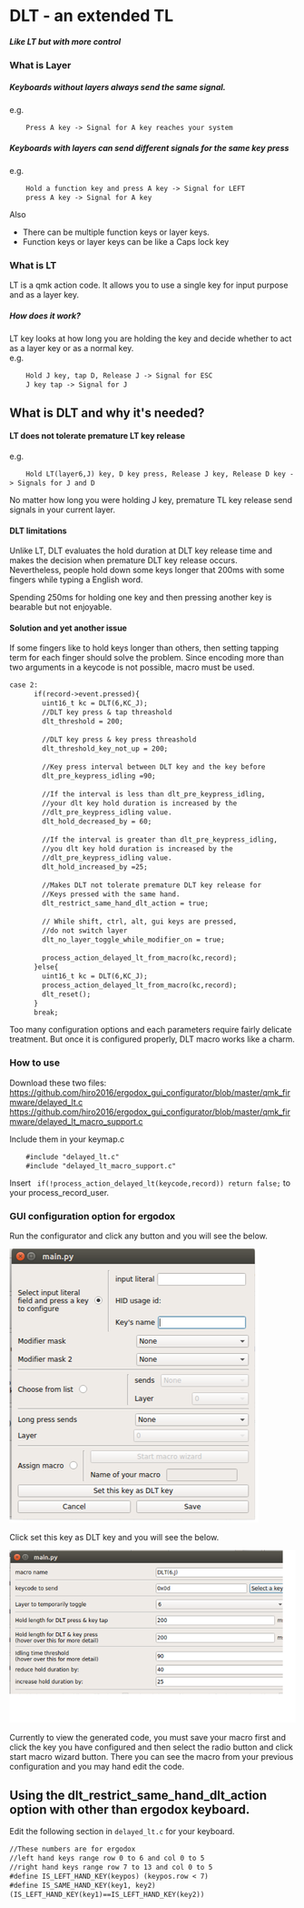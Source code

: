 # DLT - an extended TL 
##### Like LT but with more control  
  
### What is Layer
##### Keyboards without layers always send the same signal.    
e.g.

        Press A key -> Signal for A key reaches your system
        
##### Keyboards with layers can send different signals for the same key press
e.g.  

        Hold a function key and press A key -> Signal for LEFT
        press A key -> Signal for A key

Also  

 - There can be multiple function keys or layer keys.  
 - Function keys or layer keys can be like a Caps lock key 


### What is LT  
LT is a qmk action code. 
It allows you to use a single key for input purpose and as a layer key. 

##### How does it work?
LT key looks at how long you are holding the key and decide whether to act as a layer key
 or as a normal key.  
e.g.  

        Hold J key, tap D, Release J -> Signal for ESC
        J key tap -> Signal for J
        
        
## What is DLT and why it's needed?  
#### LT does not tolerate premature LT key release 
e.g.  
     
        Hold LT(layer6,J) key, D key press, Release J key, Release D key -> Signals for J and D 
        
No matter how long you were holding J key, premature TL key release send signals 
in your current layer.

#### DLT limitations 
Unlike LT, DLT evaluates the hold duration at DLT key release time and makes the 
decision when premature DLT key release occurs.   
Nevertheless, people hold down some keys longer that 200ms with some fingers 
while typing a English word.  
  
Spending 250ms for holding one key and then pressing 
another key is bearable but not enjoyable. 
#### Solution and yet another issue
If some fingers like to hold keys longer than others, then setting tapping term
for each finger should solve the problem. Since encoding more than two arguments
in a keycode is not possible, macro must be used.

    case 2:
          if(record->event.pressed){
            uint16_t kc = DLT(6,KC_J);
            //DLT key press & tap threashold
            dlt_threshold = 200;
            
            //DLT key press & key press threashold
            dlt_threshold_key_not_up = 200;
            
            //Key press interval between DLT key and the key before
            dlt_pre_keypress_idling =90;
            
            //If the interval is less than dlt_pre_keypress_idling, 
            //your dlt key hold duration is increased by the 
            //dlt_pre_keypress_idling value.
            dlt_hold_decreased_by = 60;
            
            //If the interval is greater than dlt_pre_keypress_idling, 
            //you dlt key hold duration is increased by the 
            //dlt_pre_keypress_idling value.
            dlt_hold_increased_by =25;
            
            //Makes DLT not tolerate premature DLT key release for 
            //Keys pressed with the same hand. 
            dlt_restrict_same_hand_dlt_action = true;
            
            // While shift, ctrl, alt, gui keys are pressed, 
            //do not switch layer
            dlt_no_layer_toggle_while_modifier_on = true;
            
            process_action_delayed_lt_from_macro(kc,record);
          }else{
            uint16_t kc = DLT(6,KC_J);
            process_action_delayed_lt_from_macro(kc,record);
            dlt_reset();
          }
          break;


Too many configuration options and each parameters require fairly 
delicate treatment. But once it is configured properly, DLT macro
works like a charm. 

### How to use 
Download these two files:  
https://github.com/hiro2016/ergodox_gui_configurator/blob/master/qmk_firmware/delayed_lt.c  
https://github.com/hiro2016/ergodox_gui_configurator/blob/master/qmk_firmware/delayed_lt_macro_support.c  
  
Include them in your keymap.c

        #include "delayed_lt.c"
        #include "delayed_lt_macro_support.c"

Insert ` if(!process_action_delayed_lt(keycode,record)) return false;` to your process_record_user.  

### GUI configuration option for ergodox  
Run the configurator and click any button and you will see the below.  
  
![Alt text](key_configurator.png?raw=true "Key configurator")    

Click set this key as DLT key and you will see the below.  


![Alt text](dlt_config_screen.png?raw=true "Title")    

Currently to view the generated code, you must save your macro first and 
click the key you have configured and then select the radio button 
and click start macro wizard button.  There you can see the macro from your
previous configuration and you may hand edit the code.  

## Using the dlt_restrict_same_hand_dlt_action option with other than ergodox keyboard.
Edit the following section in `delayed_lt.c` for your keyboard.

    //These numbers are for ergodox
    //left hand keys range row 0 to 6 and col 0 to 5
    //right hand keys range row 7 to 13 and col 0 to 5
    #define IS_LEFT_HAND_KEY(keypos) (keypos.row < 7)
    #define IS_SAME_HAND_KEY(key1, key2) (IS_LEFT_HAND_KEY(key1)==IS_LEFT_HAND_KEY(key2))
    
  






 
 
 
        
   
        